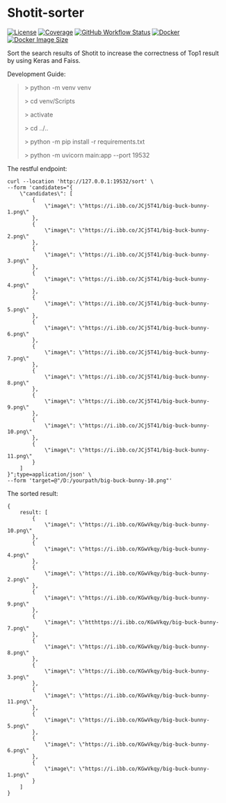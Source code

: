 # Shotit-sorter


[![License](https://img.shields.io/github/license/shotit/shotit-sorter.svg?style=flat-square)](https://github.com/shotit/shotit-sorter/blob/master/LICENSE)
[![Coverage](https://img.shields.io/codecov/c/github/shotit/shotit-sorter/main.svg?style=flat)](https://app.codecov.io/gh/shotit/shotit-sorter/branch/main)
[![GitHub Workflow Status](https://img.shields.io/github/actions/workflow/status/shotit/shotit-sorter/docker-image.yml?branch=main&style=flat-square)](https://github.com/shotit/shotit-sorter/actions)
[![Docker](https://img.shields.io/docker/pulls/lesliewong007/shotit-sorter?style=flat-square)](https://hub.docker.com/r/lesliewong007/shotit-sorter)
[![Docker Image Size](https://img.shields.io/docker/image-size/lesliewong007/shotit-sorter/latest?style=flat-square)](https://hub.docker.com/r/lesliewong007/shotit-sorter)



Sort the search results of Shotit to increase the correctness of Top1 result by using Keras and Faiss.

Development Guide:

> \> python -m venv venv 
>
> \> cd venv/Scripts
>
> \> activate
>
> \> cd ../..
>
> \> python -m pip install -r requirements.txt
>
> \> python -m uvicorn main:app --port 19532

The restful endpoint:

```shell
curl --location 'http://127.0.0.1:19532/sort' \
--form 'candidates="{
    \"candidates\": [
        {
            \"image\": \"https://i.ibb.co/JCj5T41/big-buck-bunny-1.png\"
        },
        {
            \"image\": \"https://i.ibb.co/JCj5T41/big-buck-bunny-2.png\"
        },
        {
            \"image\": \"https://i.ibb.co/JCj5T41/big-buck-bunny-3.png\"
        },
        {
            \"image\": \"https://i.ibb.co/JCj5T41/big-buck-bunny-4.png\"
        },
        {
            \"image\": \"https://i.ibb.co/JCj5T41/big-buck-bunny-5.png\"
        },
        {
            \"image\": \"https://i.ibb.co/JCj5T41/big-buck-bunny-6.png\"
        },
        {
            \"image\": \"https://i.ibb.co/JCj5T41/big-buck-bunny-7.png\"
        },
        {
            \"image\": \"https://i.ibb.co/JCj5T41/big-buck-bunny-8.png\"
        },
        {
            \"image\": \"https://i.ibb.co/JCj5T41/big-buck-bunny-9.png\"
        },
        {
            \"image\": \"https://i.ibb.co/JCj5T41/big-buck-bunny-10.png\"
        },
        {
            \"image\": \"https://i.ibb.co/JCj5T41/big-buck-bunny-11.png\"
        }
    ]
}";type=application/json' \
--form 'target=@"/D:/yourpath/big-buck-bunny-10.png"'
```

The sorted result:

```shell
{
    result: [
        {
            \"image\": \"https://i.ibb.co/KGwVkqy/big-buck-bunny-10.png\"
        },        
        {
            \"image\": \"https://i.ibb.co/KGwVkqy/big-buck-bunny-4.png\"
        },
        {
            \"image\": \"https://i.ibb.co/KGwVkqy/big-buck-bunny-2.png\"
        },
        {
            \"image\": \"https://i.ibb.co/KGwVkqy/big-buck-bunny-9.png\"
        },
        {
            \"image\": \"htthttps://i.ibb.co/KGwVkqy/big-buck-bunny-7.png\"
        },        
        {
            \"image\": \"https://i.ibb.co/KGwVkqy/big-buck-bunny-8.png\"
        },
        {
            \"image\": \"https://i.ibb.co/KGwVkqy/big-buck-bunny-3.png\"
        },
        {
            \"image\": \"https://i.ibb.co/KGwVkqy/big-buck-bunny-11.png\"
        },
        {
            \"image\": \"https://i.ibb.co/KGwVkqy/big-buck-bunny-5.png\"
        },
        {
            \"image\": \"https://i.ibb.co/KGwVkqy/big-buck-bunny-6.png\"
        },
        {
            \"image\": \"https://i.ibb.co/KGwVkqy/big-buck-bunny-1.png\"
        }        
    ]
}
```
